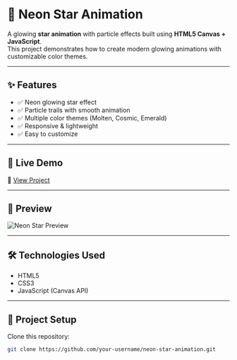 # 🌟 Neon Star Animation

A glowing **star animation** with particle effects built using **HTML5 Canvas + JavaScript**.  
This project demonstrates how to create modern glowing animations with customizable color themes.

---

## ✨ Features
- ✅ Neon glowing star effect  
- ✅ Particle trails with smooth animation  
- ✅ Multiple color themes (Molten, Cosmic, Emerald)  
- ✅ Responsive & lightweight  
- ✅ Easy to customize  

---

## 🚀 Live Demo
🔗 [View Project](https://your-netlify-link.netlify.app)

---

## 📸 Preview
![Neon Star Preview](./preview.png)

---

## 🛠️ Technologies Used
- HTML5  
- CSS3  
- JavaScript (Canvas API)  

---

## 📂 Project Setup
Clone this repository:
```bash
git clone https://github.com/your-username/neon-star-animation.git
